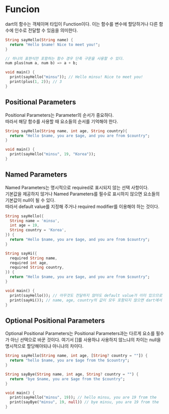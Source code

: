 # Funcion
dart의 함수는 객체이며 타입이 Function이다. 이는 함수를 변수에 할당하거나 다른 함수에 인수로 전달할 수 있음을 의미한다.  

```dart
String sayHello(String name) {
  return "Hello $name! Nice to meet you!";
}

// 하나의 표현식만 포함하는 함수 경우 단축 구문을 사용할 수 있다.
num plus(num a, num b) => a + b;

void main() {
  print(sayHello("minsu")); // Hello minsu! Nice to meet you!
  print(plus(1, 2)); // 3
}
```

## Positional Parameters
Positional Parameters는 Parameter의 순서가 중요하다.  
따라서 해당 함수를 사용할 때 요소들의 순서를 기억해야 한다.  

```dart
String sayHello(String name, int age, String country){
  return "Hello $name, you are $age, and you are from $country";
}

void main() {
  print(sayHello("minsu", 19, "Korea"));
}
```

## Named Parameters
Named Parameters는 명시적으로 required로 표시되지 않는  선택 사항이다.  
기본값을 제공하지 않거나 Named Parameters를 필수로 표시하지 않으면 요소들의 기본값이 null이 될 수 있다.  
따라서 default value를 지정해 주거나 required modifier를 이용해야 하는 것이다.  

```dart
String sayHello({
  String name = 'minsu',
  int age = 19,
  String country = 'Korea',
}) {
  return "Hello $name, you are $age, and you are from $country";
}

String sayHi({
  required String name,
  required int age,
  required String country,
}) {
  return "Hello $name, you are $age, and you are from $country";
}

void main() {
  print(sayHello()); // 아무것도 전달하지 않아도 default value가 이미 있으므로 null safety에 걸릴 일이 없음
  print(sayHi()); // name, age, country의 값이 모두 포함되지 않으면 dart에서 컴파일하지 않음
}
```

## Optional Positional Parameters
Optional Positional Parameters는 Positional Parameters과는 다르게 요소를 필수가 아닌 선택으로 바꾼 것이다.
여기서 []를 사용하냐 사용하지 않느냐의 차이는 null을 명시적으로 할당해야되냐 아니냐의 차이다.
```dart
String sayHello(String name, int age, [String? country = ""]) {
  return "hello $name, you are $age from the $country";
}

String sayBye(String name, int age, String? country = "") {
  return "bye $name, you are $age from the $country";
}

void main() {
  print(sayHello("minsu", 19)); // hello minsu, you are 19 from the
  print(sayBye("minsu", 19, null)) // bye minsu, you are 19 from the 
}
```
